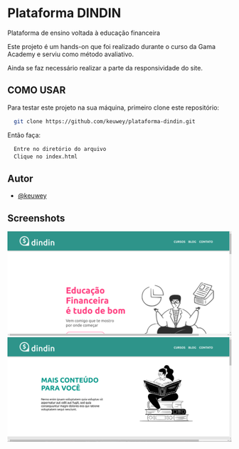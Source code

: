 
# Plataforma DINDIN

Plataforma de ensino voltada à educação financeira

Este projeto é um hands-on que foi realizado durante o curso da Gama Academy e serviu como método avaliativo.

Ainda se faz necessário realizar a parte da responsividade do site.
## COMO USAR

Para testar este projeto na sua máquina, primeiro clone este repositório:

```bash
  git clone https://github.com/keuwey/plataforma-dindin.git
```
Então faça:

```bash
  Entre no diretório do arquivo
  Clique no index.html
```
## Autor

- [@keuwey](https://www.github.com/keuwey)


## Screenshots

![Site Screenshot](img/print1.png)
![Site Screenshot](img/print2.png)


